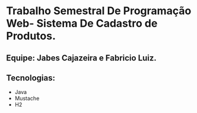 # Trabalho Semestral  De Programação Web- Sistema De Cadastro de Produtos.

## Equipe: Jabes Cajazeira e Fabricio Luiz.

## Tecnologias:

- Java
- Mustache
- H2